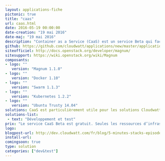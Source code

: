 ```yaml
---
layout: applications-fiche
pictonic: true
title: "caas"
url: caas.html
date: 2016-05-19 00:00:00
date-creation: "19 mai 2016"
date-maj: "19 mai 2016"
description: "Container as a Service (CaaS) est un service Beta qui facilite la gestion du cycle de vie des environnements Docker. Il est agnostique des Docker  “Container Orchestrator Engines“ (COE) en fournissant dans un premier temps les orchestrateurs Kubernetes et Swarm. Il permet à vos équipes projets de déployer et utiliser la technologie Docker simplement pour vos développements, vos environnements de tests et d’intégration dans un contexte sécurisé et supervisé."
github: https://github.com/cloudwatt/applications/new/master/application-ocaas
siteofficiel: http://docs.openstack.org/developer/magnum/
sitesupport: https://wiki.openstack.org/wiki/Magnum
composants:
- logo: ""
   version: "Magnum 1.1.0"
- logo: ""
   version: "Docker 1.10"
- logo: ""
   version: "Swarm 1.1.3"
- logo: ""
   version: "Kubernetes 1.2.2"
- logo: ""
   version: "Ubuntu Trusty 14.04"
solutions: CaaS est particulièrement utile pour les solutions Cloudwatt suivantes :
solutions-list: 
 - text: "Développement et test"
prix: "Le service CaaS Beta est gratuit. Seules les ressources d’infrastructure sous-jacente sont au tarif habituel."
logo: 
blogpost-url: http://dev.cloudwatt.com/fr/blog/5-minutes-stacks-episode-vingt-sept-caasbeta.html
install-url:
comingsoon: true
type: solution
categories: ["dev&test"]
---
```


